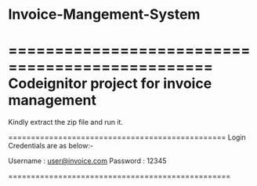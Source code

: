 # Invoice-Mangement-System
================================================
Codeignitor project for invoice management
================================================

Kindly extract the zip file and run it.


================================================
Login Credentials are as below:-

Username : user@invoice.com
Password : 12345

=================================================

